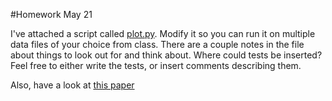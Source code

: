 #Homework May 21

I've attached a script called [plot.py](https://github.com/wrightaprilm/ccbb_pythonspring2014/blob/master/plot.py). Modify it so you can run it on multiple data files of your choice from class. There are a couple notes in the file about things to look out for and think about. Where could tests be inserted? Feel free to either write the tests, or insert comments describing them.

Also, have a look at [this paper](http://www.plosbiology.org/article/info%3Adoi%2F10.1371%2Fjournal.pbio.1001745)


